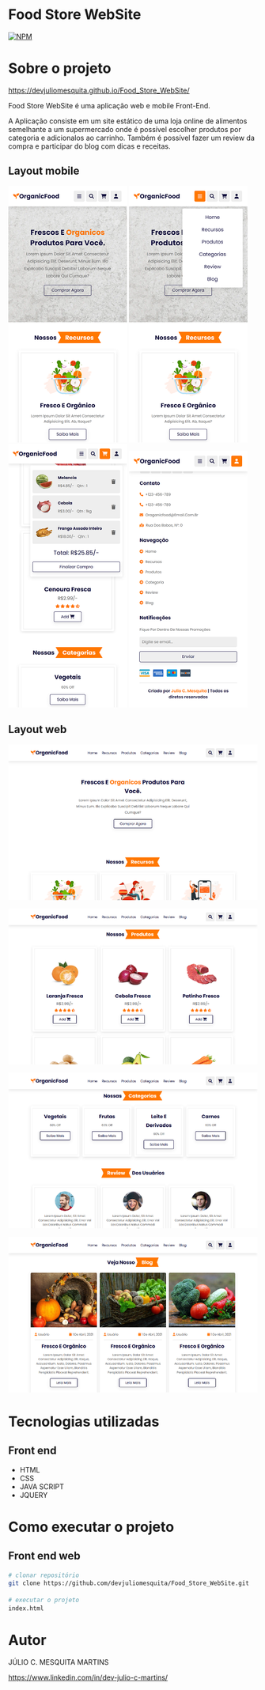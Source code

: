 # Food Store WebSite
[![NPM](https://img.shields.io/npm/l/react)](https://github.com/devjuliomesquita/Food_Store_WebSite/blob/main/LICENSE) 

# Sobre o projeto

https://devjuliomesquita.github.io/Food_Store_WebSite/

Food Store WebSite é uma aplicação web e mobile Front-End.

A Aplicação consiste em um site estático de uma loja online de alimentos semelhante a um supermercado onde é possível escolher produtos por categoria e adicionalos ao carrinho. Também é possível fazer um review da compra e participar do blog com dicas e receitas.

## Layout mobile
![Mobile 1](https://github.com/devjuliomesquita/Food_Store_WebSite/blob/main/image/FOOD%20STORE%201.png) ![Mobile 2](https://github.com/devjuliomesquita/Food_Store_WebSite/blob/main/image/FOOD%20STORE%202.png) ![Mobile 3](https://github.com/devjuliomesquita/Food_Store_WebSite/blob/main/image/FOOD%20STORE%204.png) ![Mobile 4](https://github.com/devjuliomesquita/Food_Store_WebSite/blob/main/image/FOOD%20STORE%205.png)

## Layout web
![Web 1](https://github.com/devjuliomesquita/Food_Store_WebSite/blob/main/image/FOOD%20STORE%20WEB%201.png)

![Web 3](https://github.com/devjuliomesquita/Food_Store_WebSite/blob/main/image/FOOD%20STORE%20WEB%203.png)

![Web 4](https://github.com/devjuliomesquita/Food_Store_WebSite/blob/main/image/FOOD%20STORE%20WEB%204.png)

![Web 5](https://github.com/devjuliomesquita/Food_Store_WebSite/blob/main/image/FOOD%20STORE%20WEB%205.png)

# Tecnologias utilizadas
## Front end
- HTML
- CSS
- JAVA SCRIPT
- JQUERY
# Como executar o projeto

## Front end web

```bash
# clonar repositório
git clone https://github.com/devjuliomesquita/Food_Store_WebSite.git

# executar o projeto
index.html

```

# Autor

JÚLIO C. MESQUITA MARTINS

https://www.linkedin.com/in/dev-julio-c-martins/

